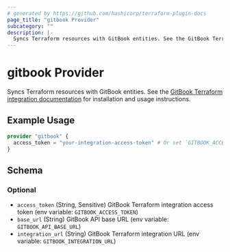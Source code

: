 ```yaml
---
# generated by https://github.com/hashicorp/terraform-plugin-docs
page_title: "gitbook Provider"
subcategory: ""
description: |-
  Syncs Terraform resources with GitBook entities. See the GitBook Terraform integration documentation https://docs.gitbook.com/product-tour/integrations/terraform for installation and usage instructions.
---
```


# gitbook Provider

Syncs Terraform resources with GitBook entities. See the [GitBook Terraform integration documentation](https://docs.gitbook.com/product-tour/integrations/terraform) for installation and usage instructions.

## Example Usage

```terraform
provider "gitbook" {
  access_token = "your-integration-access-token" # Or set `GITBOOK_ACCESS_TOKEN` env variable
}
```

<!-- schema generated by tfplugindocs -->
## Schema

### Optional

- `access_token` (String, Sensitive) GitBook Terraform integration access token (env variable: `GITBOOK_ACCESS_TOKEN`)
- `base_url` (String) GitBook API base URL (env variable: `GITBOOK_API_BASE_URL`)
- `integration_url` (String) GitBook Terraform integration URL (env variable: `GITBOOK_INTEGRATION_URL`)
